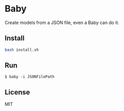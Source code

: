 # Baby

Create models from a JSON file, even a Baby can do it.

## Install

```bash
bash install.sh
```

## Run

```
$ baby -i JSONFilePath
```

## License

MIT
